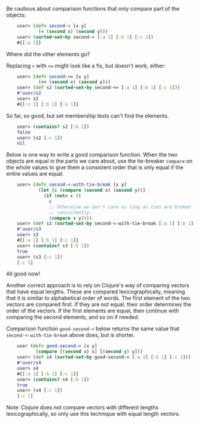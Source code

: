 Be cautious about comparison functions that only compare part of the
objects:

```clojure
    user> (defn second-< [x y]
            (< (second x) (second y)))
    user> (sorted-set-by second-< [:a 1] [:b 1] [:c 1])
    #{[:a 1]}
```
 
Where did the other elements go?
 
Replacing `<` with `<=` might look like a fix, but doesn't work,
either:

```clojure
    user> (defn second-<= [x y]
            (<= (second x) (second y)))
    user> (def s2 (sorted-set-by second-<= [:a 1] [:b 1] [:c 1]))
    #'user/s2
    user> s2
    #{[:c 1] [:b 1] [:a 1]}
```

So far, so good, but set membership tests can't find the elements.

```clojure
    user> (contains? s2 [:b 1])
    false
    user> (s2 [:c 1])
    nil
```
 
Below is one way to write a good comparison function.  When the two
objects are equal in the parts we care about, use the tie-breaker
`compare` on the whole values to give them a consistent order that is
only equal if the entire values are equal.

```clojure
    user> (defn second-<-with-tie-break [x y]
            (let [c (compare (second x) (second y))]
              (if (not= c 0)
                c
                ;; Otherwise we don't care as long as ties are broken
                ;; consistently.
                (compare x y))))
    user> (def s3 (sorted-set-by second-<-with-tie-break [:a 1] [:b 1] [:c 1]))
    #'user/s3
    user> s3
    #{[:a 1] [:b 1] [:c 1]}
    user> (contains? s3 [:b 1])
    true
    user> (s3 [:c 1])
    [:c 1]
```

All good now!

Another correct approach is to rely on Clojure's way of comparing
vectors that have equal lengths.  These are compared
lexicographically, meaning that it is similar to alphabetical order of
words.  The first element of the two vectors are compared first.  If
they are not equal, their order determines the order of the vectors.
If the first elements are equal, then continue with comparing the
second elements, and so on if needed.

Comparison function `good-second-<` below returns the same value that
`second-<-with-tie-break` above does, but is shorter.

```clojure
    user (defn good-second-< [x y]
           (compare [(second x) x] [(second y) y]))
    user> (def s4 (sorted-set-by good-second-< [:a 1] [:b 1] [:c 1]))
    #'user/s4
    user> s4
    #{[:a 1] [:b 1] [:c 1]}
    user> (contains? s4 [:b 1])
    true
    user> (s4 [:c 1])
    [:c 1]
```

Note: Clojure does *not* compare vectors with different lengths
lexicographically, so only use this technique with equal length
vectors.
